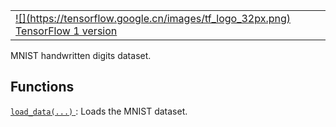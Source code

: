 
<table class="tfo-notebook-buttons tfo-api" align="left"><tbody><tr><td>
  <a target="_blank" href="/versions/r1.15/api_docs/python/tf/compat/v2/keras/datasets/mnist">
  ![](https://tensorflow.google.cn/images/tf_logo_32px.png)
  TensorFlow 1 version</a>
</td>
</tr></tbody></table>
MNIST handwritten digits dataset.



## Functions
[ `load_data(...)` ](https://tensorflow.google.cn/api_docs/python/tf/keras/datasets/mnist/load_data): Loads the MNIST dataset.

